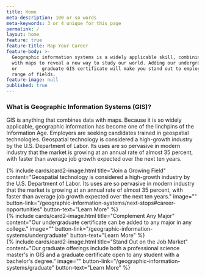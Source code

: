 ```yaml
---
title: Home
meta-description: 100 or so words
meta-keywords: 3 or 4 unique for this page
permalink: /
layout: home
feature: true
feature-title: Map Your Career
feature-body: >-
  Geographic information systems is a widely applicable skill, combining data
  with maps to reveal a new way to study our world. Adding our undergraduate
  or         graduate GIS certificate will make you stand out to employers in a
  range of fields.
feature-image: null
published: true
---
```

### What is Geographic Information Systems (GIS)?

GIS is anything that combines data with maps. Because it is so widely applicable, geographic information has become one of the linchpins of the Information Age. Employers are seeking candidates trained in geospatial technologies. Geospatial technology is considered a high-growth industry by the U.S. Department of Labor. Its uses are so pervasive in modern industry that the market is growing at an annual rate of almost 35 percent, with faster than average job growth expected over the next ten years.

<div class="row row-wide">
  <div class="col m12 l4">{% include cards/card2-image.html 
    title="Join a Growing Field" 
    content="Geospatial technology is considered a high-growth industry by the U.S. Department of Labor. Its uses are so pervasive in modern industry that the market is growing at an annual rate of almost 35 percent, with faster than average job growth expected over the next ten years." 
    image="" 
    button-link="/geographic-information-systems/next-stops#career-opportunities" 
    button-text="Learn More" %}
  </div>
  <div class="row row-wide">
    <div class="col m12 l4">{% include cards/card2-image.html 
      title="Complement Any Major" 
      content="Our undergraduate certificate can be added to any major in any college." 
      image="" 
      button-link="/geographic-information-systems/undergraduate" 
      button-text="Learn More" %}
    </div>
    <div class="row row-wide">
      <div class="col m12 l4">{% include cards/card2-image.html 
        title="Stand Out on the Job Market" 
        content="Our graduate offerings include both a professional science master's in GIS and a graduate certificate open to any student with a bachelor's degree." 
        image="" 
        button-link="/geographic-information-systems/graduate" 
        button-text="Learn More" %}
      </div>
</div>
